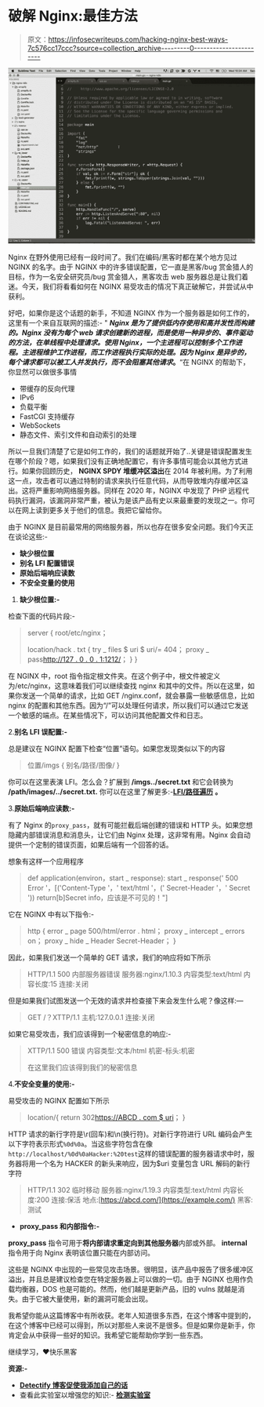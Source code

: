 # 破解 Nginx:最佳方法

> 原文：<https://infosecwriteups.com/hacking-nginx-best-ways-7c576cc17ccc?source=collection_archive---------0----------------------->

![](img/745d62ccf34845a9ddb29fd04068b0a5.png)

Nginx 在野外使用已经有一段时间了。我们在编码/黑客时都在某个地方见过 NGINX 的名字。由于 NGINX 中的许多错误配置，它一直是黑客/bug 赏金猎人的目标，作为一名安全研究员/bug 赏金猎人，黑客攻击 web 服务器总是让我们着迷。今天，我们将看看如何在 NGINX 易受攻击的情况下真正破解它，并尝试从中获利。

好吧，如果你是这个话题的新手，不知道 NGINX 作为一个服务器是如何工作的，这里有一个来自互联网的描述:- " ***Nginx 是为了提供低内存使用和高并发性而构建的。Nginx 没有为每个 web 请求创建新的进程，而是使用一种异步的、事件驱动的方法，在单线程中处理请求。使用 Nginx，一个主进程可以控制多个工作进程。主进程维护工作进程，而工作进程执行实际的处理。因为 Nginx 是异步的，每个请求都可以被工人并发执行，而不会阻塞其他请求*。**“在 NGINX 的帮助下，你显然可以做很多事情

*   带缓存的反向代理
*   IPv6
*   负载平衡
*   FastCGI 支持缓存
*   WebSockets
*   静态文件、索引文件和自动索引的处理

所以一旦我们清楚了它是如何工作的，我们的话题就开始了..关键是错误配置发生在哪个阶段？嗯，如果我们没有正确地配置它，有许多事情可能会以其他方式进行。如果你回顾历史， **NGINX SPDY 堆缓冲区溢出**在 2014 年被利用。为了利用这一点，攻击者可以通过特制的请求来执行任意代码，从而导致堆内存缓冲区溢出。这将严重影响网络服务器。同样在 2020 年，NGINX 中发现了 PHP 远程代码执行漏洞，该漏洞非常严重，被认为是该产品有史以来最重要的发现之一。你可以在网上读到更多关于他们的信息。我把它留给你。

由于 NGINX 是目前最常用的网络服务器，所以也存在很多安全问题。我们今天正在谈论这些:-

*   **缺少根位置**
*   **别名 LFI 配置错误**
*   **原始后端响应读数**
*   **不安全变量的使用**

1.  **缺少根位置:-**

检查下面的代码片段:-

> server {
> root/etc/nginx；
> 
> location/hack . txt {
> try _ files $ uri $ uri/= 404；
> proxy _ pass[http://127 . 0 . 0 . 1:1212/](http://127.0.0.1:8080/)；
> }
> }

在 NGINX 中，root 指令指定根文件夹。在这个例子中，根文件被定义为/etc/nginx，这意味着我们可以继续查找 nginx 和其中的文件。所以在这里，如果你发送一个简单的请求，比如 GET /nginx.conf，就会暴露一些敏感信息，比如 nginx 的配置和其他东西。因为“/”可以处理任何请求，所以我们可以通过它发送一个敏感的端点。在某些情况下，可以访问其他配置文件和日志。

2.**别名 LFI 误配置:-**

总是建议在 NGINX 配置下检查“位置”语句。如果您发现类似以下的内容

> 位置/imgs {
> 别名/路径/图像/
> }

你可以在这里表演 LFI。怎么会？扩展到 **/imgs../secret.txt** 和它会转换为 **/path/images/../secret.txt.** 你可以在这里了解更多:-[**LFI/路径遍历**](https://www.acunetix.com/vulnerabilities/web/path-traversal-via-misconfigured-nginx-alias/) **。**

3.**原始后端响应读数:-**

有了 Nginx 的`proxy_pass`，就有可能拦截后端创建的错误和 HTTP 头。如果您想隐藏内部错误消息和消息头，让它们由 Nginx 处理，这非常有用。Nginx 会自动提供一个定制的错误页面，如果后端有一个回答的话。

想象有这样一个应用程序

> def application(environ，start _ response):
> start _ response(' 500 Error '，[('Content-Type '，' text/html '，(' Secret-Header '，' Secret '))
> return[b]Secret info，应该是不可见的！"]

它在 NGINX 中有以下指令:-

> http {
> error _ page 500/html/error . html；
> proxy _ intercept _ errors on；
> proxy _ hide _ Header Secret-Header；
> }

因此，如果我们发送一个简单的 GET 请求，我们的响应将如下所示

> HTTP/1.1 500 内部服务器错误
> 服务器:nginx/1.10.3
> 内容类型:text/html
> 内容长度:15
> 连接:关闭

但是如果我们试图发送一个无效的请求并检查接下来会发生什么呢？像这样:—

> GET /？XTTP/1.1
> 主机:127.0.0.1
> 连接:关闭

如果它易受攻击，我们应该得到一个秘密信息的响应:-

> XTTP/1.1 500 错误
> 内容类型:文本/html
> 机密-标头:机密
> 
> 在这里我们应该得到我们的秘密信息

4.**不安全变量的使用:-**

易受攻击的 NGINX 配置如下所示

> location/{
> return 302[https://ABCD . com $ uri](https://example.com$uri)；
> }

HTTP 请求的新行字符是\r(回车)和\n(换行符)。对新行字符进行 URL 编码会产生以下字符表示形式`%0d%0a`。当这些字符包含在像`http://localhost/%0d%0aHacker:%20test`这样的错误配置的服务器请求中时，服务器将用一个名为 HACKER 的新头来响应，因为$uri 变量包含 URL 解码的新行字符

> HTTP/1.1 302 临时移动
> 服务器:nginx/1.19.3
> 内容类型:text/html
> 内容长度:200
> 连接:保活
> 地点:[https://abcd.com/](https://example.com/)
> 黑客:测试

*   **proxy_pass 和内部指令:-**

**proxy_pass** 指令可用于**将内部请求重定向到其他服务器**内部或外部。 **internal** 指令用于向 Nginx 表明该位置只能在内部访问。

这些是 NGINX 中出现的一些常见攻击场景。很明显，该产品中报告了很多缓冲区溢出，并且总是建议检查您在特定服务器上可以做的一切。由于 NGINX 也用作负载均衡器，DOS 也是可能的。然而，他们越是更新产品，旧的 vulns 就越是消失。由于它被大量使用，新的漏洞可能会出现。

我希望你能从这篇博客中有所收获。老年人知道很多东西，在这个博客中提到的，在这个博客中已经可以得到，所以对那些人来说不是很多。但是如果你是新手，你肯定会从中获得一些好的知识。我希望它能帮助你学到一些东西。

继续学习，❤快乐黑客

**资源:-**

*   [**Detectify 博客促使我添加自己的话**](https://blog.detectify.com/2020/11/10/common-nginx-misconfigurations/)
*   查看此实验室以增强您的知识:- [**检测实验室**](https://github.com/detectify/vulnerable-nginx)